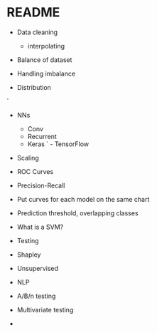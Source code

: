 # README

- Data cleaning
  - interpolating

- Balance of dataset
- Handling imbalance
- Distribution


`
- NNs
  - Conv
  - Recurrent
  - Keras
`  - TensorFlow

- Scaling
- ROC Curves
- Precision-Recall
- Put curves for each model on the same chart
- Prediction threshold, overlapping classes
- What is a SVM?
- Testing
- Shapley
- Unsupervised
- NLP
- A/B/n testing
- Multivariate testing
- 